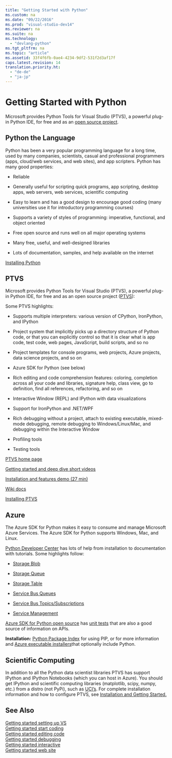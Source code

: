 ```yaml
---
title: "Getting Started with Python"
ms.custom: na
ms.date: "09/22/2016"
ms.prod: "visual-studio-dev14"
ms.reviewer: na
ms.suite: na
ms.technology: 
  - "devlang-python"
ms.tgt_pltfrm: na
ms.topic: "article"
ms.assetid: 33f4f6fb-0ae4-4234-9df2-531f2d3af17f
caps.latest.revision: 14
translation.priority.ht: 
  - "de-de"
  - "ja-jp"
---
```

# Getting Started with Python
Microsoft provides Python Tools for Visual Studio (PTVS), a powerful plug-in Python IDE, for free and as an [open source project](https://github.com/Microsoft/ptvs).  
  
## Python the Language  
 Python has been a very popular programming language for a long time, used by many companies, scientists, casual and professional programmers (apps, cloud/web services, and web sites), and app scripters.  Python has many good properties:  
  
-   Reliable  
  
-   Generally useful for scripting quick programs, app scripting, desktop apps, web servers, web services, scientific computing  
  
-   Easy to learn and has a good design to encourage good coding (many universities use it for introductory programming courses)  
  
-   Supports a variety of styles of programming: imperative, functional, and object oriented  
  
-   Free open source and runs well on all major operating systems  
  
-   Many free, useful, and well-designed libraries  
  
-   Lots of documentation, samples, and help available on the internet  
  
 [Installing Python](http://python.org/download/)  
  
## PTVS  
 Microsoft provides Python Tools for Visual Studio (PTVS), a powerful plug-in Python IDE, for free and as an open source project ([PTVS](http://pytools.codeplex.com/)):  
  
 Some PTVS highlights:  
  
-   Supports multiple interpreters: various version of CPython, IronPython, and IPython  
  
-   Project system that implicitly picks up a directory structure of Python code, or that you can explicitly control so that it is clear what is app code, test code, web pages, JavaScript, build scripts, and so no  
  
-   Project templates for console programs, web projects, Azure projects, data science projects, and so on  
  
-   Azure SDK for Python (see below)  
  
-   Rich editing and code comprehension features: coloring, completion across all your code and libraries, signature help, class view, go to definition, find all references, refactoring, and so on  
  
-   Interactive Window (REPL) and IPython with data visualizations  
  
-   Support for IronPython and .NET/WPF  
  
-   Rich debugging without a project, attach to existing executable, mixed-mode debugging, remote debugging to Windows/Linux/Mac, and debugging within the Interactive Window  
  
-   Profiling tools  
  
-   Testing tools  
  
 [PTVS home page](https://www.visualstudio.com/en-us/explore/python-vs)  
  
 [Getting started and deep dive short videos](https://www.youtube.com/playlist?list=PLReL099Y5nRdLgGAdrb_YeTdEnd23s6Ff)  
  
 [Installation and features demo (27 min)](https://www.youtube.com/watch?v=JNNAOypc6Ek)  
  
 [Wiki docs](http://pytools.codeplex.com/documentation)  
  
 [Installing PTVS](http://pytools.codeplex.com/wikipage?title=PTVS%20Installation)  
  
## Azure  
 The Azure SDK for Python makes it easy to consume and manage Microsoft Azure Services.  The Azure SDK for Python supports Windows, Mac, and Linux.  
  
 [Python Developer Center](http://azure.microsoft.com/en-us/develop/python/) has lots of help from installation to documentation with tutorials.  Some highlights follow:  
  
-   [Storage Blob](http://azure.microsoft.com/en-us/develop/python/how-to-guides/blob-service/)  
  
-   [Storage Queue](http://azure.microsoft.com/en-us/develop/python/how-to-guides/queue-service/)  
  
-   [Storage Table](http://azure.microsoft.com/en-us/develop/python/how-to-guides/table-service/)  
  
-   [Service Bus Queues](http://azure.microsoft.com/en-us/develop/python/how-to-guides/service-bus-queues/)  
  
-   [Service Bus Topics/Subscriptions](http://azure.microsoft.com/en-us/develop/python/how-to-guides/service-bus-topics/)  
  
-   [Service Management](http://azure.microsoft.com/en-us/develop/python/how-to-guides/service-management/)  
  
 [Azure SDK for Python open source](https://github.com/Azure/azure-sdk-for-python) has [unit tests](https://github.com/Azure/azure-sdk-for-python/tree/master/tests) that are also a good source of information on APIs.  
  
 **Installation:** [Python Package Index](https://pypi.python.org/pypi/azure) for using PIP, or for more information and [Azure executable installers](http://azure.microsoft.com/en-us/documentation/articles/python-how-to-install/)that optionally include Python.  
  
## Scientific Computing  
 In addition to all the Python data scientist libraries PTVS has support IPython and IPython Notebooks (which you can host in Azure).  You should get IPython and scientific computing libraries (matplotlib, scipy, numpy, etc.) from a distro (not PyPi), such as [UCI’s](http://www.lfd.uci.edu/~gohlke/pythonlibs/#scipy-stack).  For complete installation information and how to configure PTVS, see [Installation and Getting Started.](http://pytools.codeplex.com/wikipage?title=Using%20IPython%20with%20PTVS)  
  
## See Also  
 [Getting started setting up VS](../vs140/getting-started-with-ptvs--setting-up-visual-studio.md)   
 [Getting started start coding](../vs140/getting-started-with-ptvs--start-coding--projects-.md)   
 [Getting started editing code](../vs140/getting-started-with-ptvs--editing-code.md)   
 [Getting started debugging](../vs140/getting-started-with-ptvs--debugging.md)   
 [Getting started interactive](../vs140/getting-started-with-ptvs--interactive-python.md)   
 [Getting started web site](../vs140/getting-started-with-ptvs--building-a-website-in-azure.md)